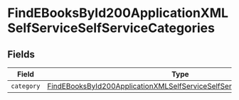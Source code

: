 # FindEBooksById200ApplicationXMLSelfServiceSelfServiceCategories


## Fields

| Field                                                                                                                                                                         | Type                                                                                                                                                                          | Required                                                                                                                                                                      | Description                                                                                                                                                                   |
| ----------------------------------------------------------------------------------------------------------------------------------------------------------------------------- | ----------------------------------------------------------------------------------------------------------------------------------------------------------------------------- | ----------------------------------------------------------------------------------------------------------------------------------------------------------------------------- | ----------------------------------------------------------------------------------------------------------------------------------------------------------------------------- |
| `category`                                                                                                                                                                    | [FindEBooksById200ApplicationXMLSelfServiceSelfServiceCategoriesCategory](../../models/operations/findebooksbyid200applicationxmlselfserviceselfservicecategoriescategory.md) | :heavy_minus_sign:                                                                                                                                                            | N/A                                                                                                                                                                           |